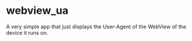 webview_ua
==========

A very simple app that just displays the User-Agent of the WebView of the device it runs on.
